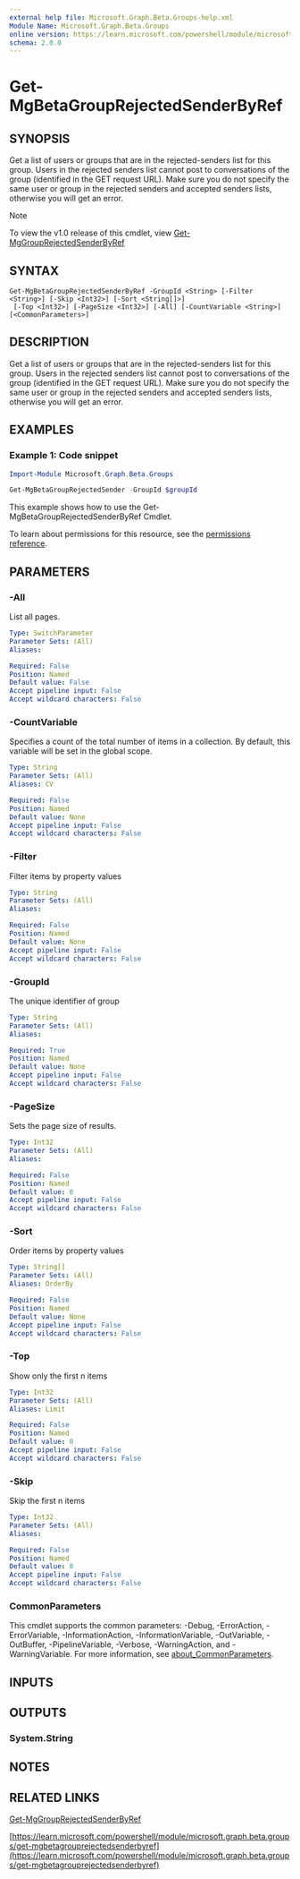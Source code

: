 ```yaml
---
external help file: Microsoft.Graph.Beta.Groups-help.xml
Module Name: Microsoft.Graph.Beta.Groups
online version: https://learn.microsoft.com/powershell/module/microsoft.graph.beta.groups/get-mgbetagrouprejectedsenderbyref
schema: 2.0.0
---
```


# Get-MgBetaGroupRejectedSenderByRef

## SYNOPSIS
Get a list of users or groups that are in the rejected-senders list for this group.
Users in the rejected senders list cannot post to conversations of the group (identified in the GET request URL).
Make sure you do not specify the same user or group in the rejected senders and accepted senders lists, otherwise you will get an error.

> [!NOTE]
> To view the v1.0 release of this cmdlet, view [Get-MgGroupRejectedSenderByRef](/powershell/module/Microsoft.Graph.Groups/Get-MgGroupRejectedSenderByRef?view=graph-powershell-1.0)

## SYNTAX

```
Get-MgBetaGroupRejectedSenderByRef -GroupId <String> [-Filter <String>] [-Skip <Int32>] [-Sort <String[]>]
 [-Top <Int32>] [-PageSize <Int32>] [-All] [-CountVariable <String>] [<CommonParameters>]
```

## DESCRIPTION
Get a list of users or groups that are in the rejected-senders list for this group.
Users in the rejected senders list cannot post to conversations of the group (identified in the GET request URL).
Make sure you do not specify the same user or group in the rejected senders and accepted senders lists, otherwise you will get an error.

## EXAMPLES
### Example 1: Code snippet

```powershell
Import-Module Microsoft.Graph.Beta.Groups

Get-MgBetaGroupRejectedSender -GroupId $groupId
```
This example shows how to use the Get-MgBetaGroupRejectedSenderByRef Cmdlet.

To learn about permissions for this resource, see the [permissions reference](/graph/permissions-reference).


## PARAMETERS

### -All
List all pages.

```yaml
Type: SwitchParameter
Parameter Sets: (All)
Aliases:

Required: False
Position: Named
Default value: False
Accept pipeline input: False
Accept wildcard characters: False
```

### -CountVariable
Specifies a count of the total number of items in a collection.
By default, this variable will be set in the global scope.

```yaml
Type: String
Parameter Sets: (All)
Aliases: CV

Required: False
Position: Named
Default value: None
Accept pipeline input: False
Accept wildcard characters: False
```

### -Filter
Filter items by property values

```yaml
Type: String
Parameter Sets: (All)
Aliases:

Required: False
Position: Named
Default value: None
Accept pipeline input: False
Accept wildcard characters: False
```

### -GroupId
The unique identifier of group

```yaml
Type: String
Parameter Sets: (All)
Aliases:

Required: True
Position: Named
Default value: None
Accept pipeline input: False
Accept wildcard characters: False
```

### -PageSize
Sets the page size of results.

```yaml
Type: Int32
Parameter Sets: (All)
Aliases:

Required: False
Position: Named
Default value: 0
Accept pipeline input: False
Accept wildcard characters: False
```

### -Sort
Order items by property values

```yaml
Type: String[]
Parameter Sets: (All)
Aliases: OrderBy

Required: False
Position: Named
Default value: None
Accept pipeline input: False
Accept wildcard characters: False
```

### -Top
Show only the first n items

```yaml
Type: Int32
Parameter Sets: (All)
Aliases: Limit

Required: False
Position: Named
Default value: 0
Accept pipeline input: False
Accept wildcard characters: False
```

### -Skip
Skip the first n items

```yaml
Type: Int32
Parameter Sets: (All)
Aliases:

Required: False
Position: Named
Default value: 0
Accept pipeline input: False
Accept wildcard characters: False
```

### CommonParameters
This cmdlet supports the common parameters: -Debug, -ErrorAction, -ErrorVariable, -InformationAction, -InformationVariable, -OutVariable, -OutBuffer, -PipelineVariable, -Verbose, -WarningAction, and -WarningVariable. For more information, see [about_CommonParameters](http://go.microsoft.com/fwlink/?LinkID=113216).

## INPUTS

## OUTPUTS

### System.String
## NOTES

## RELATED LINKS
[Get-MgGroupRejectedSenderByRef](/powershell/module/Microsoft.Graph.Groups/Get-MgGroupRejectedSenderByRef?view=graph-powershell-1.0)

[https://learn.microsoft.com/powershell/module/microsoft.graph.beta.groups/get-mgbetagrouprejectedsenderbyref](https://learn.microsoft.com/powershell/module/microsoft.graph.beta.groups/get-mgbetagrouprejectedsenderbyref)

